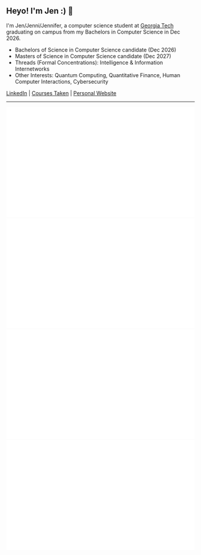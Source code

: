 ## Heyo! I'm Jen :) 👋

<!--
**jen051/jen051** is a ✨ _special_ ✨ repository because its `README.md` (this file) appears on your GitHub profile. -->
I'm Jen/Jenni/Jennifer, a computer science student at <a href="https://www.gatech.edu/" target="_blank">Georgia Tech</a> graduating on campus from my Bachelors in Computer Science in Dec 2026. 

- Bachelors of Science in Computer Science candidate (Dec 2026)
- Masters of Science in Computer Science candidate (Dec 2027)
- Threads (Formal Concentrations): Intelligence & Information Internetworks
- Other Interests: Quantum Computing, Quantitative Finance, Human Computer Interactions, Cybersecurity
  
[LinkedIn](https://www.linkedin.com/in/jenjiang5/) | [Courses Taken](https://github.com/jen051/jen051/blob/main/courses.md) | [Personal Website](https://jen051.github.io/)

---

<div align="center">
<a>
<img src="https://raw.githubusercontent.com/jen051/github-stats/master/generated/overview.svg#gh-dark-mode-only" />
<img src="https://raw.githubusercontent.com/jen051/github-stats/master/generated/languages.svg#gh-dark-mode-only" />
</a>

<a>
<img src="https://raw.githubusercontent.com/jen051/github-stats/master/generated/overview.svg#gh-light-mode-only" />
<img src="https://raw.githubusercontent.com/jen051/github-stats/master/generated/languages.svg#gh-light-mode-only" />
</a>

</div>
